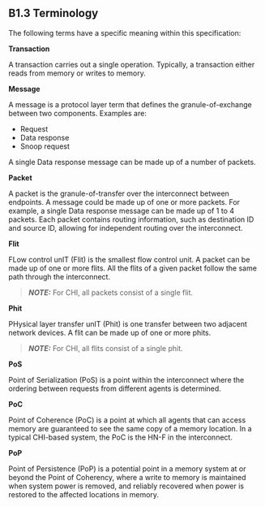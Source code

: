 ## B1.3 Terminology

The following terms have a specific meaning within this specification:

**Transaction**

A transaction carries out a single operation. Typically, a transaction either reads from memory or writes to memory.

**Message**

A message is a protocol layer term that defines the granule-of-exchange between two components. Examples are:

- Request
- Data response
- Snoop request

A single Data response message can be made up of a number of packets.

**Packet**

A packet is the granule-of-transfer over the interconnect between endpoints. A message could be made up of one or more packets. For example, a single Data response message can be made up of 1 to 4 packets. Each packet contains routing information, such as destination ID and source ID, allowing for independent routing over the interconnect.

**Flit**

FLow control unIT (Flit) is the smallest flow control unit. A packet can be made up of one or more flits. All the flits of a given packet follow the same path through the interconnect.

> **_NOTE:_** For CHI, all packets consist of a single flit.

**Phit**

PHysical layer transfer unIT (Phit) is one transfer between two adjacent network devices. A flit can be made up of one or more phits.

> **_NOTE:_** For CHI, all flits consist of a single phit.

**PoS**

Point of Serialization (PoS) is a point within the interconnect where the ordering between requests from different agents is determined.

**PoC**

Point of Coherence (PoC) is a point at which all agents that can access memory are guaranteed to see the same copy of a memory location. In a typical CHI-based system, the PoC is the HN-F in the interconnect.

**PoP**

Point of Persistence (PoP) is a potential point in a memory system at or beyond the Point of Coherency, where a write to memory is maintained when system power is removed, and reliably recovered when power is restored to the affected locations in memory.